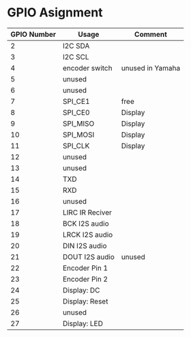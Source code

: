 # GPIO Asignment

| GPIO Number |  Usage              | Comment              |
|-------------|---------------------|----------------------|
|   2         | I2C SDA             |                      |
|   3         | I2C SCL             |                      |
|   4         | encoder switch      |    unused in Yamaha  |
|   5         | unused              |                      |
|   6         | unused              |                      |
|   7         | SPI_CE1             |    free              |
|   8         | SPI_CE0             |    Display           |
|   9         | SPI_MISO            |    Display           |
|   10        | SPI_MOSI            |    Display           |
|   11        | SPI_CLK             |    Display           |
|   12        | unused              |                      |
|   13        | unused              |                      |
|   14        | TXD                 |                      |
|   15        | RXD                 |                      |
|   16        | unused              |                      |
|   17        | LIRC IR Reciver     |                      |
|   18        | BCK I2S audio       |                      |
|   19        | LRCK I2S audio      |                      |
|   20        | DIN I2S audio       |                      |
|   21        | DOUT I2S audio      |   unused             |
|   22        | Encoder Pin 1       |                      |
|   23        | Encoder Pin 2       |                      |
|   24        | Display: DC         |                      |
|   25        | Display: Reset      |                      |
|   26        | unused              |                      |
|   27        | Display: LED        |                      |